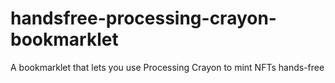# handsfree-processing-crayon-bookmarklet
A bookmarklet that lets you use Processing Crayon to mint NFTs hands-free
